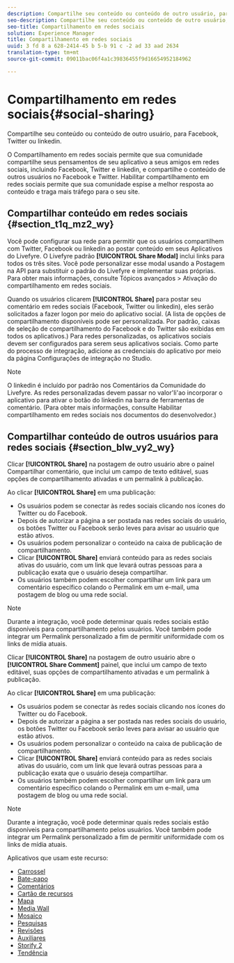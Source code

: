 ```yaml
---
description: Compartilhe seu conteúdo ou conteúdo de outro usuário, para Facebook, Twitter ou linkedin.
seo-description: Compartilhe seu conteúdo ou conteúdo de outro usuário, para Facebook, Twitter ou linkedin.
seo-title: Compartilhamento em redes sociais
solution: Experience Manager
title: Compartilhamento em redes sociais
uuid: 3 fd 8 a 628-2414-45 b 5-b 91 c -2 ad 33 aad 2634
translation-type: tm+mt
source-git-commit: 09011bac06f4a1c39836455f9d16654952184962

---
```



# Compartilhamento em redes sociais{#social-sharing}

Compartilhe seu conteúdo ou conteúdo de outro usuário, para Facebook, Twitter ou linkedin.

O Compartilhamento em redes sociais permite que sua comunidade compartilhe seus pensamentos de seu aplicativo a seus amigos em redes sociais, incluindo Facebook, Twitter e linkedin, e compartilhe o conteúdo de outros usuários no Facebook e Twitter. Habilitar compartilhamento em redes sociais permite que sua comunidade espise a melhor resposta ao conteúdo e traga mais tráfego para o seu site.

## Compartilhar conteúdo em redes sociais {#section_t1q_mz2_wy}

Você pode configurar sua rede para permitir que os usuários compartilhem com Twitter, Facebook ou linkedin ao postar conteúdo em seus Aplicativos do Livefyre. O Livefyre padrão **[!UICONTROL Share Modal]** inclui links para todos os três sites. Você pode personalizar esse modal usando a Postagem na API para substituir o padrão do Livefyre e implementar suas próprias. Para obter mais informações, consulte Tópicos avançados &gt; Ativação do compartilhamento em redes sociais.

Quando os usuários clicarem **[!UICONTROL Share]** para postar seu comentário em redes sociais (Facebook, Twitter ou linkedin), eles serão solicitados a fazer logon por meio do aplicativo social. (A lista de opções de compartilhamento disponíveis pode ser personalizada. Por padrão, caixas de seleção de compartilhamento do Facebook e do Twitter são exibidas em todos os aplicativos.) Para redes personalizadas, os aplicativos sociais devem ser configurados para serem seus aplicativos sociais. Como parte do processo de integração, adicione as credenciais do aplicativo por meio da página Configurações de integração no Studio.

>[!NOTE]
>
>O linkedin é incluído por padrão nos Comentários da Comunidade do Livefyre. As redes personalizadas devem passar no valor&#39;li&#39;ao incorporar o aplicativo para ativar o botão do linkedin na barra de ferramentas de comentário. (Para obter mais informações, consulte Habilitar compartilhamento em redes sociais nos documentos do desenvolvedor.)

## Compartilhar conteúdo de outros usuários para redes sociais {#section_blw_vy2_wy}

Clicar **[!UICONTROL Share]** na postagem de outro usuário abre o painel Compartilhar comentário, que inclui um campo de texto editável, suas opções de compartilhamento ativadas e um permalink à publicação.

Ao clicar **[!UICONTROL Share]** em uma publicação:

* Os usuários podem se conectar às redes sociais clicando nos ícones do Twitter ou do Facebook.
* Depois de autorizar a página a ser postada nas redes sociais do usuário, os botões Twitter ou Facebook serão leves para avisar ao usuário que estão ativos.
* Os usuários podem personalizar o conteúdo na caixa de publicação de compartilhamento.
* Clicar **[!UICONTROL Share]** enviará conteúdo para as redes sociais ativas do usuário, com um link que levará outras pessoas para a publicação exata que o usuário deseja compartilhar.
* Os usuários também podem escolher compartilhar um link para um comentário específico colando o Permalink em um e-mail, uma postagem de blog ou uma rede social.

>[!NOTE]
>
>Durante a integração, você pode determinar quais redes sociais estão disponíveis para compartilhamento pelos usuários. Você também pode integrar um Permalink personalizado a fim de permitir uniformidade com os links de mídia atuais.

Clicar **[!UICONTROL Share]** na postagem de outro usuário abre o **[!UICONTROL Share Comment]** painel, que inclui um campo de texto editável, suas opções de compartilhamento ativadas e um permalink à publicação.

Ao clicar **[!UICONTROL Share]** em uma publicação:

* Os usuários podem se conectar às redes sociais clicando nos ícones do Twitter ou do Facebook.
* Depois de autorizar a página a ser postada nas redes sociais do usuário, os botões Twitter ou Facebook serão leves para avisar ao usuário que estão ativos.
* Os usuários podem personalizar o conteúdo na caixa de publicação de compartilhamento.
* Clicar **[!UICONTROL Share]** enviará conteúdo para as redes sociais ativas do usuário, com um link que levará outras pessoas para a publicação exata que o usuário deseja compartilhar.
* Os usuários também podem escolher compartilhar um link para um comentário específico colando o Permalink em um e-mail, uma postagem de blog ou uma rede social.

>[!NOTE]
>
>Durante a integração, você pode determinar quais redes sociais estão disponíveis para compartilhamento pelos usuários. Você também pode integrar um Permalink personalizado a fim de permitir uniformidade com os links de mídia atuais.



Aplicativos que usam este recurso:

* [Carrossel](/help/using/c-about-apps/c-carousel-app/c-carousel-app.md#c_carousel_app)
* [Bate-papo](/help/using/c-about-apps/c-chat-app/c-chat-app.md#c_chat_app)
* [Comentários](/help/using/c-about-apps/c-comments/c-comments.md)
* [Cartão de recursos](/help/using/c-about-apps/c-feature-card-app/c-feature-card-app.md#c_feature_card_app)
* [Mapa](/help/using/c-about-apps/c-map-app/c-map-app.md#c_map_app)
* [Media Wall](/help/using/c-about-apps/c-media-wall-app/c-media-wall-app.md#c_media_wall_app)
* [Mosaico](/help/using/c-about-apps/c-mosaic-app/c-mosaic-app.md#c_mosaic_app)
* [Pesquisas](/help/using/c-about-apps/c-polls-app/c-polls-app.md#c_polls_app)
* [Revisões](/help/using/c-about-apps/c-reviews-app/c-reviews-app.md#c_reviews_app)
* [Auxiliares](/help/using/c-about-apps/c-sidenotes-app/c-sidenotes-app.md#c_sidenotes_app)
* [Storify 2](/help/using/c-about-apps/c-storify2/c-storify2.md#c_storify2)
* [Tendência](/help/using/c-about-apps/c-trending-app/c-trending-app.md#c_trending_app)

